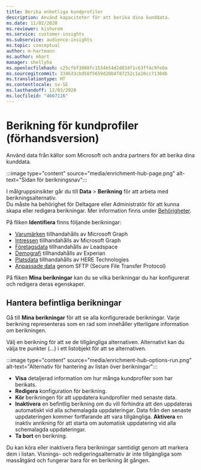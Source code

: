 ```yaml
---
title: Berika enhetliga kundprofiler
description: Använd kapaciteter för att berika dina kunddata.
ms.date: 11/02/2020
ms.reviewer: kishorem
ms.service: customer-insights
ms.subservice: audience-insights
ms.topic: conceptual
author: m-hartmann
ms.author: mhart
manager: shellyha
ms.openlocfilehash: c25cfbf3808fc1534b54d2d834f1c63ff4c9fe0a
ms.sourcegitcommit: 334633cbd58f5659d20b4f87252c1a10cc7130db
ms.translationtype: HT
ms.contentlocale: sv-SE
ms.lasthandoff: 12/03/2020
ms.locfileid: "4667116"
---
```

# <a name="enrichment-for-customer-profiles-preview"></a>Berikning för kundprofiler (förhandsversion)

Använd data från källor som Microsoft och andra partners för att berika dina kunddata.

:::image type="content" source="media/enrichment-hub-page.png" alt-text="Sidan för berikningsnav":::

I målgruppsinsikter går du till **Data** > **Berikning** för att arbeta med berikningsalternativ.    
Du måste ha behörighet för Deltagare eller Administratör för att kunna skapa eller redigera berikningar. Mer information finns under [Behörigheter](permissions.md).

På fliken **Identifiera** finns följande berikningar:

- [Varumärken](enrichment-microsoft-graph.md) tillhandahålls av Microsoft Graph
- [Intressen](enrichment-microsoft-graph.md) tillhandahålls av Microsoft Graph
- [Företagsdata](enrichment-leadspace.md) tillhandahålls av Leadspace
- [Demografi](enrichment-experian.md) tillhandahålls av Experian
- [Platsdata](enrichment-here.md) tillhandahålls av HERE Technologies
- [Anpassade data](enrichment-SFTP-custom-import.md) genom SFTP (Secure File Transfer Protocol)

På fliken **Mina berikningar** kan du se vilka berikningar du har konfigurerat och redigera deras egenskaper.

## <a name="manage-existing-enrichments"></a>Hantera befintliga berikningar

Gå till **Mina berikningar** för att se alla konfigurerade berikningar. Varje berikning representeras som en rad som innehåller ytterligare information om berikningen.

Välj en berikning för att se de tillgängliga alternativen. Alternativt kan du välja tre punkter (...) i ett listobjekt för att se alternativen.

:::image type="content" source="media/enrichment-hub-options-run.png" alt-text="Alternativ för hantering av listan över berikningar":::

- **Visa** detaljerad information om hur många kundprofiler som har berikats.
- **Redigera** konfiguration för berikning.
- **Kör** berikningen för att uppdatera kundprofiler med senaste data.
- **Inaktivera** en befintlig berikning om du vill förhindra att den uppdateras automatiskt vid alla schemalagda uppdateringar. Data från den senaste uppdateringen kommer fortfarande att vara tillgängliga. **Aktivera** en inaktiv anrikning för att starta om automatisk uppdatering vid alla schemalagda uppdateringar.
- **Ta bort** en berikning.

Du kan köra eller inaktivera flera berikningar samtidigt genom att markera dem i listan. Visnings- och redigeringsalternativ är inte tillgängliga som massåtgärd och fungerar bara för en berikning åt gången.
